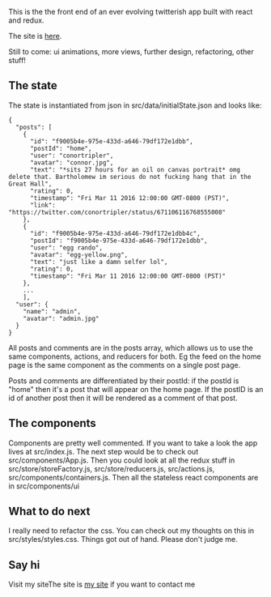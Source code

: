 This is the the front end of an ever evolving twitterish app built with react and redux. 

The site is [here](https://postioo.herokuapp.com). 

Still to come: ui animations, more views, further design, refactoring, other stuff!

## The state
The state is instantiated from json in src/data/initialState.json and looks like:

```
{
  "posts": [
    {
      "id": "f9005b4e-975e-433d-a646-79df172e1dbb",
      "postId": "home",
      "user": "conortripler",
      "avatar": "connor.jpg",
      "text": "*sits 27 hours for an oil on canvas portrait* omg delete that. Bartholomew im serious do not fucking hang that in the Great Hall",
      "rating": 0,
      "timestamp": "Fri Mar 11 2016 12:00:00 GMT-0800 (PST)",
      "link": "https://twitter.com/conortripler/status/671106116768555008"
    },
    {
      "id": "f9005b4e-975e-433d-a646-79df172e1dbb4c",
      "postId": "f9005b4e-975e-433d-a646-79df172e1dbb",
      "user": "egg rando",
      "avatar": "egg-yellow.png",
      "text": "just like a damn selfer lol",
      "rating": 0,
      "timestamp": "Fri Mar 11 2016 12:00:00 GMT-0800 (PST)"
    },
    ...
    ], 
  "user": {
    "name": "admin",
    "avatar": "admin.jpg"
  }
}
```

All posts and comments are in the posts array, which allows us to use the same components, actions, and reducers for both. Eg the feed on the home page is the same component as the comments on a single post page.

Posts and comments are differentiated by their postId: if the postId is "home" then it's a post that will appear on the home page. If the postID is an id of another post then it will be rendered as a comment of that post.

## The components
Components are pretty well commented. If you want to take a look the app lives at src/index.js. The next step would be to check out src/components/App.js. Then you could look at all the redux stuff in src/store/storeFactory.js, src/store/reducers.js, src/actions.js, src/components/containers.js. Then all the stateless react components are in src/components/ui

## What to do next
I really need to refactor the css. You can check out my thoughts on this in src/styles/styles.css. Things got out of hand. Please don't judge me.

## Say hi
Visit my siteThe site is [my site](https://joeschoech.com) if you want to contact me